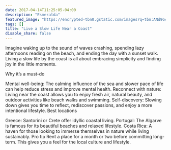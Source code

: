 ```yaml
---
date: 2017-04-14T11:25:05-04:00
description: "Esmeralda"
featured_image: "https://encrypted-tbn0.gstatic.com/images?q=tbn:ANd9GcRUySV7wSdnvhpp6n3sM5eKyizUxmrGhpqOjw&s"
tags: []
title: "Live a Slow Life Near a Coast"
disable_share: false
---
```

Imagine waking up to the sound of waves crashing, spending lazy afternoons reading on the beach, and ending the day with a sunset walk. Living a slow life by the coast is all about embracing simplicity and finding joy in the little moments.

Why it’s a must-do

Mental well-being: The calming influence of the sea and slower pace of life can help reduce stress and improve mental health.
Reconnect with nature: Living near the coast allows you to enjoy fresh air, natural beauty, and outdoor activities like beach walks and swimming.
Self-discovery: Slowing down gives you time to reflect, rediscover passions, and enjoy a more intentional lifestyle.
Best locations

Greece: Santorini or Crete offer idyllic coastal living.
Portugal: The Algarve is famous for its beautiful beaches and relaxed lifestyle.
Costa Rica: A haven for those looking to immerse themselves in nature while living sustainably.
Pro tip
Rent a place for a month or two before committing long-term. This gives you a feel for the local culture and lifestyle.

